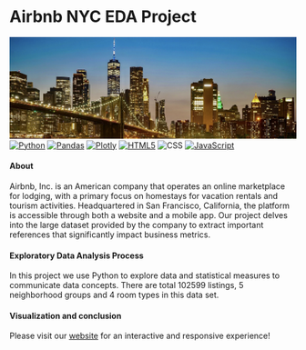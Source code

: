 # Airbnb NYC EDA Project

![New York City](/assets/nyc.png)
[![Python](https://img.shields.io/badge/python-3670A0?style=for-the-badge&logo=python&logoColor=ffdd54)](https://www.python.org/)
[![Pandas](https://img.shields.io/badge/pandas-%23150458.svg?style=for-the-badge&logo=pandas&logoColor=white)](https://pandas.pydata.org/)
[![Plotly](https://img.shields.io/badge/Plotly-%233F4F75.svg?style=for-the-badge&logo=plotly&logoColor=white)](https://plotly.com/)
[![HTML5](https://img.shields.io/badge/html5-%23E34F26.svg?style=for-the-badge&logo=html5&logoColor=white)](https://html.com/)
![CSS](https://img.shields.io/badge/css-%231572B6.svg?style=for-the-badge&logo=css3&logoColor=white)
[![JavaScript](https://img.shields.io/badge/javascript-%23323330.svg?style=for-the-badge&logo=javascript&logoColor=%23F7DF1E)](https://www.javascript.com/)

#### About
Airbnb, Inc. is an American company that operates an online marketplace for lodging, with a primary focus on homestays for vacation rentals and tourism activities. Headquartered in San Francisco, California, the platform is accessible through both a website and a mobile app. Our project delves into the large dataset provided by the company to extract important references that significantly impact business metrics.

#### Exploratory Data Analysis Process
In this project we use Python to explore data and statistical measures to communicate data concepts. 
There are total 102599 listings, 5 neighborhood groups and 4 room types in this data set.

#### Visualization and conclusion
Please visit our [website](https://zoelesv.github.io/airbnbnyc/) for an interactive and responsive experience!
